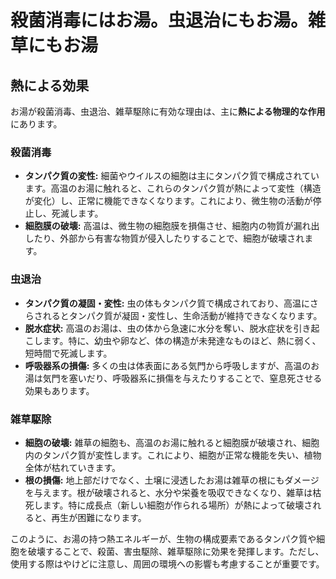 # 殺菌消毒にはお湯。虫退治にもお湯。雑草にもお湯

## 熱による効果

お湯が殺菌消毒、虫退治、雑草駆除に有効な理由は、主に**熱による物理的な作用**にあります。

### 殺菌消毒

* **タンパク質の変性:** 細菌やウイルスの細胞は主にタンパク質で構成されています。高温のお湯に触れると、これらのタンパク質が熱によって変性（構造が変化）し、正常に機能できなくなります。これにより、微生物の活動が停止し、死滅します。
* **細胞膜の破壊:** 高温は、微生物の細胞膜を損傷させ、細胞内の物質が漏れ出したり、外部から有害な物質が侵入したりすることで、細胞が破壊されます。

### 虫退治

* **タンパク質の凝固・変性:** 虫の体もタンパク質で構成されており、高温にさらされるとタンパク質が凝固・変性し、生命活動が維持できなくなります。
* **脱水症状:** 高温のお湯は、虫の体から急速に水分を奪い、脱水症状を引き起こします。特に、幼虫や卵など、体の構造が未発達なものほど、熱に弱く、短時間で死滅します。
* **呼吸器系の損傷:** 多くの虫は体表面にある気門から呼吸しますが、高温のお湯は気門を塞いだり、呼吸器系に損傷を与えたりすることで、窒息死させる効果もあります。

### 雑草駆除

* **細胞の破壊:** 雑草の細胞も、高温のお湯に触れると細胞膜が破壊され、細胞内のタンパク質が変性します。これにより、細胞が正常な機能を失い、植物全体が枯れていきます。
* **根の損傷:** 地上部だけでなく、土壌に浸透したお湯は雑草の根にもダメージを与えます。根が破壊されると、水分や栄養を吸収できなくなり、雑草は枯死します。特に成長点（新しい細胞が作られる場所）が熱によって破壊されると、再生が困難になります。

このように、お湯の持つ熱エネルギーが、生物の構成要素であるタンパク質や細胞を破壊することで、殺菌、害虫駆除、雑草駆除に効果を発揮します。ただし、使用する際はやけどに注意し、周囲の環境への影響も考慮することが重要です。
